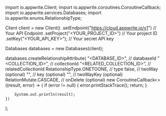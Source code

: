 import io.appwrite.Client;
import io.appwrite.coroutines.CoroutineCallback;
import io.appwrite.services.Databases;
import io.appwrite.enums.RelationshipType;

Client client = new Client()
    .setEndpoint("https://cloud.appwrite.io/v1") // Your API Endpoint
    .setProject("&lt;YOUR_PROJECT_ID&gt;") // Your project ID
    .setKey("&lt;YOUR_API_KEY&gt;"); // Your secret API key

Databases databases = new Databases(client);

databases.createRelationshipAttribute(
    "<DATABASE_ID>", // databaseId
    "<COLLECTION_ID>", // collectionId
    "<RELATED_COLLECTION_ID>", // relatedCollectionId
    RelationshipType.ONETOONE, // type
    false, // twoWay (optional)
    "", // key (optional)
    "", // twoWayKey (optional)
    RelationMutate.CASCADE, // onDelete (optional)
    new CoroutineCallback<>((result, error) -> {
        if (error != null) {
            error.printStackTrace();
            return;
        }

        System.out.println(result);
    })
);

